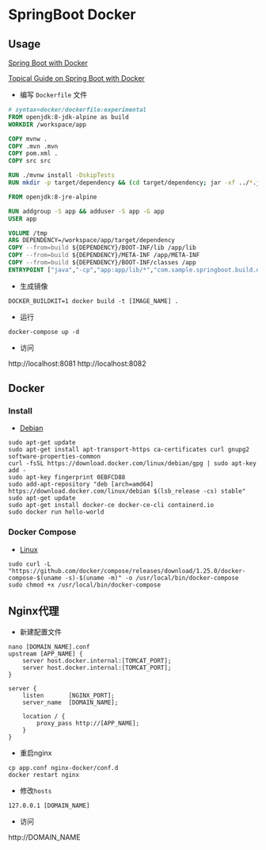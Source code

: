 # SpringBoot Docker

## Usage

[Spring Boot with Docker](https://spring.io/guides/gs/spring-boot-docker/)

[Topical Guide on Spring Boot with Docker](https://spring.io/guides/topicals/spring-boot-docker)

- 编写 `Dockerfile` 文件

```dockerfile
# syntax=docker/dockerfile:experimental
FROM openjdk:8-jdk-alpine as build
WORKDIR /workspace/app

COPY mvnw .
COPY .mvn .mvn
COPY pom.xml .
COPY src src

RUN ./mvnw install -DskipTests
RUN mkdir -p target/dependency && (cd target/dependency; jar -xf ../*.jar)

FROM openjdk:8-jre-alpine

RUN addgroup -S app && adduser -S app -G app
USER app

VOLUME /tmp
ARG DEPENDENCY=/workspace/app/target/dependency
COPY --from=build ${DEPENDENCY}/BOOT-INF/lib /app/lib
COPY --from=build ${DEPENDENCY}/META-INF /app/META-INF
COPY --from=build ${DEPENDENCY}/BOOT-INF/classes /app
ENTRYPOINT ["java","-cp","app:app/lib/*","com.sample.springboot.build.docker.Application"]
```

- 生成镜像

```shell script
DOCKER_BUILDKIT=1 docker build -t [IMAGE_NAME] .
```

- 运行

```shell script
docker-compose up -d
```

- 访问

http://localhost:8081
http://localhost:8082

## Docker

### Install

- [Debian](https://docs.docker.com/install/linux/docker-ce/debian)

```shell script
sudo apt-get update
sudo apt-get install apt-transport-https ca-certificates curl gnupg2 software-properties-common
curl -fsSL https://download.docker.com/linux/debian/gpg | sudo apt-key add -
sudo apt-key fingerprint 0EBFCD88
sudo add-apt-repository "deb [arch=amd64] https://download.docker.com/linux/debian $(lsb_release -cs) stable"
sudo apt-get update
sudo apt-get install docker-ce docker-ce-cli containerd.io
sudo docker run hello-world
```
  
### Docker Compose

- [Linux](https://docs.docker.com/compose/install/#install-compose-on-linux-systems)

```shell script
sudo curl -L "https://github.com/docker/compose/releases/download/1.25.0/docker-compose-$(uname -s)-$(uname -m)" -o /usr/local/bin/docker-compose
sudo chmod +x /usr/local/bin/docker-compose
```

## Nginx代理

- 新建配置文件

```shell script
nano [DOMAIN_NAME].conf
upstream [APP_NAME] {
    server host.docker.internal:[TOMCAT_PORT];
    server host.docker.internal:[TOMCAT_PORT];
}

server {
    listen       [NGINX_PORT];
    server_name  [DOMAIN_NAME];

    location / {
        proxy_pass http://[APP_NAME];
    }
}
```

- 重启nginx

```shell script
cp app.conf nginx-docker/conf.d
docker restart nginx
```

- 修改`hosts`

```
127.0.0.1 [DOMAIN_NAME]
```

- 访问

http://DOMAIN_NAME
